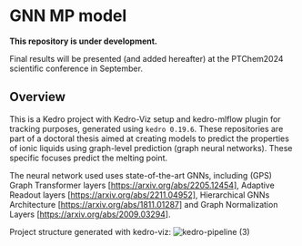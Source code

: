 # GNN MP model
**This repository is under development.**

Final results will be presented (and added hereafter) at the PTChem2024 scientific conference in September.

## Overview

This is a Kedro project with Kedro-Viz setup and kedro-mlflow plugin for tracking purposes, generated using `kedro 0.19.6`.
These repositories are part of a doctoral thesis aimed at creating models to predict the properties of ionic liquids using graph-level prediction (graph neural networks). These specific focuses predict the melting point. 

The neural network used uses state-of-the-art GNNs, including (GPS) Graph Transformer layers [https://arxiv.org/abs/2205.12454], Adaptive Readout layers [https://arxiv.org/abs/2211.04952], Hierarchical GNNs Architecture [https://arxiv.org/abs/1811.01287] and Graph Normalization Layers [https://arxiv.org/abs/2009.03294].

Project structure generated with kedro-viz:
![kedro-pipeline (3)](https://github.com/user-attachments/assets/1bbdef6a-9962-4e9f-9b7f-e972c0da34f6)



